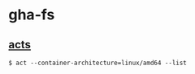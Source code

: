 # gha-fs


## [acts](https://github.com/nektos/act)


``` shell
$ act --container-architecture=linux/amd64 --list
 ```

